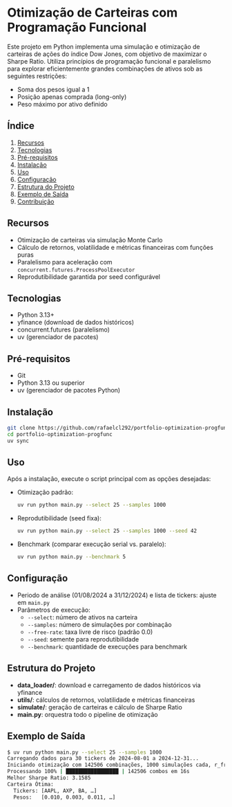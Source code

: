# Otimização de Carteiras com Programação Funcional

Este projeto em Python implementa uma simulação e otimização de carteiras de ações do índice Dow Jones, com objetivo de maximizar o Sharpe Ratio. Utiliza princípios de programação funcional e paralelismo para explorar eficientemente grandes combinações de ativos sob as seguintes restrições:
  - Soma dos pesos igual a 1
  - Posição apenas comprada (long-only)
  - Peso máximo por ativo definido

## Índice
1. [Recursos](#recursos)
2. [Tecnologias](#tecnologias)
3. [Pré-requisitos](#prérequisitos)
4. [Instalação](#instalação)
5. [Uso](#uso)
6. [Configuração](#configuração)
7. [Estrutura do Projeto](#estrutura-do-projeto)
8. [Exemplo de Saída](#exemplo-de-saída)
9. [Contribuição](#contribuição)

## Recursos
- Otimização de carteiras via simulação Monte Carlo
- Cálculo de retornos, volatilidade e métricas financeiras com funções puras
- Paralelismo para aceleração com `concurrent.futures.ProcessPoolExecutor`
- Reprodutibilidade garantida por seed configurável

## Tecnologias
- Python 3.13+
- yfinance (download de dados históricos)
- concurrent.futures (paralelismo)
- uv (gerenciador de pacotes)

## Pré-requisitos
- Git
- Python 3.13 ou superior
- uv (gerenciador de pacotes Python)

## Instalação
```bash
git clone https://github.com/rafaelcl292/portfolio-optimization-progfunc.git
cd portfolio-optimization-progfunc
uv sync
```

## Uso
Após a instalação, execute o script principal com as opções desejadas:

- Otimização padrão:
  ```bash
  uv run python main.py --select 25 --samples 1000
  ```
- Reprodutibilidade (seed fixa):
  ```bash
  uv run python main.py --select 25 --samples 1000 --seed 42
  ```
- Benchmark (comparar execução serial vs. paralelo):
  ```bash
  uv run python main.py --benchmark 5
  ```

## Configuração
- Periodo de análise (01/08/2024 a 31/12/2024) e lista de tickers: ajuste em `main.py`
- Parâmetros de execução:
  - `--select`: número de ativos na carteira
  - `--samples`: número de simulações por combinação
  - `--free-rate`: taxa livre de risco (padrão 0.0)
  - `--seed`: semente para reprodutibilidade
  - `--benchmark`: quantidade de execuções para benchmark

## Estrutura do Projeto
- **data_loader/**: download e carregamento de dados históricos via yfinance
- **utils/**: cálculos de retornos, volatilidade e métricas financeiras
- **simulate/**: geração de carteiras e cálculo de Sharpe Ratio
- **main.py**: orquestra todo o pipeline de otimização

## Exemplo de Saída
```bash
$ uv run python main.py --select 25 --samples 1000
Carregando dados para 30 tickers de 2024-08-01 a 2024-12-31...
Iniciando otimização com 142506 combinações, 1000 simulações cada, r_free=0.00
Processando 100% | █████████████████ | 142506 combos em 16s
Melhor Sharpe Ratio: 3.1585
Carteira Ótima:
  Tickers: [AAPL, AXP, BA, …]
  Pesos:   [0.010, 0.003, 0.011, …]
```
